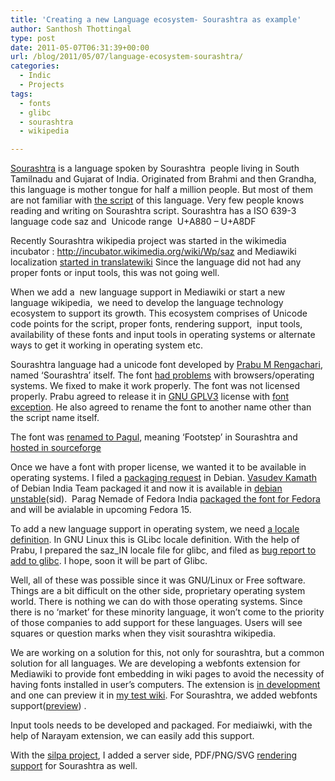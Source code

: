 ```yaml
---
title: 'Creating a new Language ecosystem- Sourashtra as example'
author: Santhosh Thottingal
type: post
date: 2011-05-07T06:31:39+00:00
url: /blog/2011/05/07/language-ecosystem-sourashtra/
categories:
  - Indic
  - Projects
tags:
  - fonts
  - glibc
  - sourashtra
  - wikipedia

---
```

<a href="http://en.wikipedia.org/wiki/Saurashtra_language" target="_blank">Sourashtra</a> is a language spoken by Sourashtra  people living in South Tamilnadu and Gujarat of India. Originated from Brahmi and then Grandha, this language is mother tongue for half a million people. But most of them are not familiar with <a href="http://en.wikipedia.org/wiki/Saurashtra_script" target="_blank">the script</a> of this language. Very few people knows reading and writing on Sourashtra script. Sourashtra has a ISO 639-3 language code saz and  Unicode range  U+A880 &#8211; U+A8DF

Recently Sourashtra wikipedia project was started in the wikimedia incubator : <a href="http://incubator.wikimedia.org/wiki/Wp/saz" target="_blank">http://incubator.wikimedia.org/wiki/Wp/saz</a> and Mediawiki localization <a href="http://ultimategerardm.blogspot.com/2011/03/saurashtra-language-from-india-new-to.html" target="_blank">started in translatewiki</a> Since the language did not had any proper fonts or input tools, this was not going well.

When we add a  new language support in Mediawiki or start a new language wikipedia,  we need to develop the language technology ecosystem to support its growth. This ecosystem comprises of Unicode code points for the script, proper fonts, rendering support,  input tools, availability of these fonts and input tools in operating systems or alternate ways to get it working in operating system etc.

Sourashtra language had a unicode font developed by <a href="http://www.khenikeri.com/" target="_blank">Prabu M Rengachari</a>, named &#8216;Sourashtra&#8217; itself. The font <a href="http://khenikeri.blogspot.com/2011/01/test-sourashtra-unicode-font-versions.html" target="_blank">had problems</a> with browsers/operating systems. We fixed to make it work properly. The font was not licensed properly. Prabu agreed to release it in <a href="http://www.gnu.org/licenses/gpl-3.0.txt" target="_blank">GNU GPLV3</a> license with <a href="http://www.gnu.org/licenses/gpl-faq.html#FontException" target="_blank">font exception</a>. He also agreed to rename the font to another name other than the script name itself.

The font was <a href="http://khenikeri.blogspot.com/2011/04/pagul-web-font.html" target="_blank">renamed to Pagul</a>, meaning &#8216;Footstep&#8217; in Sourashtra and <a href="https://sourceforge.net/projects/pagul/" target="_blank">hosted in sourceforge</a>

Once we have a font with proper license, we wanted it to be available in operating systems. I filed a <a href="http://bugs.debian.org/cgi-bin/bugreport.cgi?bug=623944" target="_blank">packaging request</a> in Debian. <a href="http://blog.copyninja.info/" target="_blank">Vasudev Kamath</a> of Debian India Team packaged it and now it is available in <a href="http://packages.debian.org/sid/fonts-pagul" target="_blank">debian unstable</a>(sid).  Parag Nemade of Fedora India <a href="https://bugzilla.redhat.com/show_bug.cgi?id=699587" target="_blank">packaged the font for Fedora</a> and will be avialable in upcoming Fedora 15.

To add a new language support in operating system, we need <a href="http://en.wikipedia.org/wiki/Locale" target="_blank">a locale definition</a>. In GNU Linux this is GLibc locale definition. With the help of Prabu, I prepared the saz_IN locale file for glibc, and filed as <a href="https://bugzilla.redhat.com/show_bug.cgi?id=698346" target="_blank">bug report to add to glibc</a>. I hope, soon it will be part of Glibc.

Well, all of these was possible since it was GNU/Linux or Free software. Things are a bit difficult on the other side, proprietary operating system world. There is nothing we can do with those operating systems. Since there is no &#8216;market&#8217; for these minority language, it won&#8217;t come to the priority of those companies to add support for these languages. Users will see squares or question marks when they visit sourashtra wikipedia.

We are working on a solution for this, not only for sourashtra, but a common solution for all languages. We are developing a webfonts extension for Mediawiki to provide font embedding in wiki pages to avoid the necessity of having fonts installed in user&#8217;s computers. The extension is <a href="http://svn.wikimedia.org/viewvc/mediawiki/trunk/extensions/WebFonts" target="_blank">in development</a> and one can preview it in <a href="http://thottingal.in/wiki/" target="_blank">my test wiki</a>. For Sourashtra, we added webfonts support(<a href="http://thottingal.in/wiki/index.php?title=Sourashtra&setlang=saz" target="_blank">preview</a>) .

Input tools needs to be developed and packaged. For mediaiwki, with the help of Narayam extension, we can easily add this support.

With the <a href="http://silpa.org.in" target="_blank">silpa project</a>, I added a server side, PDF/PNG/SVG <a href="http://silpa.org.in/Render" target="_blank">rendering support</a> for Sourashtra as well.

&nbsp;